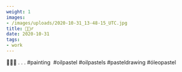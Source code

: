 ```yaml
---
weight: 1
images:
- /images/uploads/2020-10-31_13-48-15_UTC.jpg
title: 🎃🧟‍♂️
date: 2020-10-31
tags:
- work
---
```


🎃🧟‍♂️
.
.
.
#painting  #oilpastel #oilpastels #pasteldrawing #óleopastel
